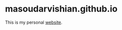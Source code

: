 # masoudarvishian.github.io

<p>This is my personal <a href="https://masoudarvishian.github.io/" target="_blank">website</a>.</p>

